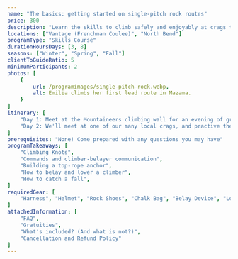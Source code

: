 ```yaml
---
name: "The basics: getting started on single-pitch rock routes"
price: 300
description: "Learn the skills to climb safely and enjoyably at crags the world over."
locations: ["Vantage (Frenchman Coulee)", "North Bend"]
programType: "Skills Course"
durationHoursDays: [3, 8]
seasons: ["Winter", "Spring", "Fall"]
clientToGuideRatio: 5
minimumParticipants: 2
photos: [
    {
        url: /programimages/single-pitch-rock.webp,
        alt: Emilia climbs her first lead route in Mazama.
    }
]
itinerary: [
    "Day 1: Meet at the Mountaineers climbing wall for an evening of ground school. We'll cover basic rock climbing equipment, safety checks, and belay technique.",
    "Day 2: We'll meet at one of our many local crags, and practive the skills you practiced on the ground."
]
prerequisites: "None! Come prepared with any questions you may have"
programTakeaways: [
    "Climbing Knots",
    "Commands and climber-belayer communication",
    "Building a top-rope anchor",
    "How to belay and lower a climber",
    "How to catch a fall",
]
requiredGear: [
    "Harness", "Helmet", "Rock Shoes", "Chalk Bag", "Belay Device", "Locking Carabiner"
]
attachedInformation: [
    "FAQ",
    "Gratuities",
    "What's included? (And what is not?)",
    "Cancellation and Refund Policy"
]
---
```

